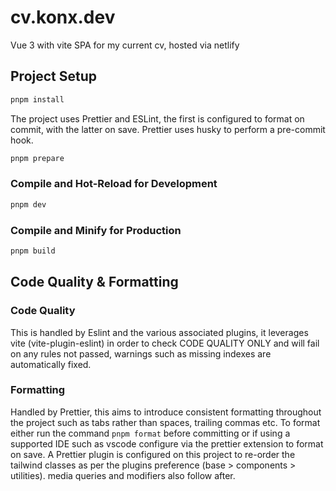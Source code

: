 # cv.konx.dev

Vue 3 with vite SPA for my current cv, hosted via netlify

## Project Setup

```sh
pnpm install
```

The project uses Prettier and ESLint, the first is configured to format on commit, with the latter on save. Prettier uses husky to perform a pre-commit hook.

```sh
pnpm prepare
```

### Compile and Hot-Reload for Development

```sh
pnpm dev
```

### Compile and Minify for Production

```sh
pnpm build
```

## Code Quality & Formatting

### Code Quality

This is handled by Eslint and the various associated plugins, it leverages vite (vite-plugin-eslint) in order to check CODE QUALITY ONLY and will fail on any rules not passed, warnings such as missing indexes are automatically fixed.

### Formatting

Handled by Prettier, this aims to introduce consistent formatting throughout the project such as tabs rather than spaces, trailing commas etc. To format either run the command `pnpm format` before committing or if using a supported IDE such as vscode configure via the prettier extension to format on save.
A Prettier plugin is configured on this project to re-order the tailwind classes as per the plugins preference (base > components > utilities). media queries and modifiers also follow after.
